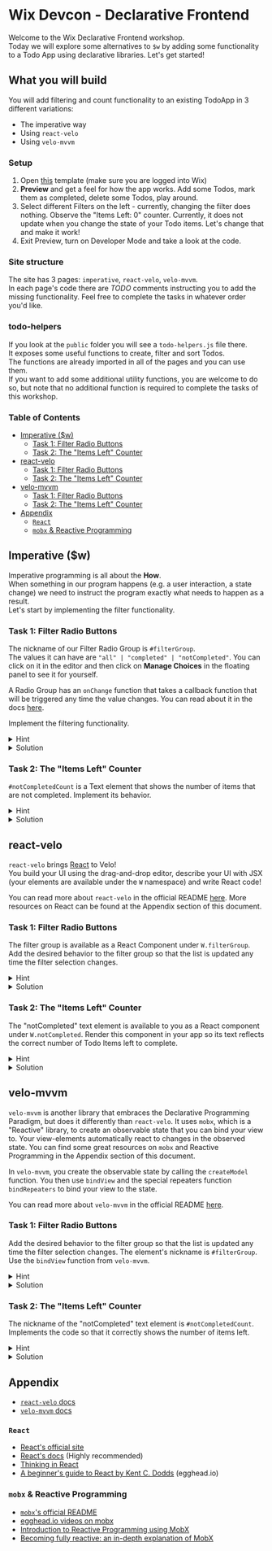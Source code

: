 # Wix Devcon - Declarative Frontend

Welcome to the Wix Declarative Frontend workshop.  
Today we will explore some alternatives to `$w` by adding some functionality to a Todo App using declarative libraries. Let's get started!

## What you will build

You will add filtering and count functionality to an existing TodoApp in 3 different variations:
* The imperative way
* Using `react-velo`
* Using `velo-mvvm`

### Setup
1. Open [this](https://editor.wix.com/html/editor/web/renderer/new?siteId=c56e81d3-c41e-47dc-ac02-9eef427733dc&metaSiteId=2caacb23-d639-4490-a2e7-e7b2dc2f5a22&autoDevMode=true) template (make sure you are logged into Wix)
2. **Preview** and get a feel for how the app works. Add some Todos, mark them as completed, delete some Todos, play around.
3. Select different Filters on the left - currently, changing the filter does nothing. Observe the "Items Left: 0" counter. Currently, it does not update when you change the state of your Todo items. Let's change that and make it work!
4. Exit Preview, turn on Developer Mode and take a look at the code.


### Site structure
The site has 3 pages: `imperative`, `react-velo`, `velo-mvvm`.  
In each page's code there are *TODO* comments instructing you to add the missing functionality. Feel free to complete the tasks in whatever order you'd like.

### todo-helpers
If you look at the `public` folder you will see a `todo-helpers.js` file there.  
It exposes some useful functions to create, filter and sort Todos.  
The functions are already imported in all of the pages and you can use them.  
If you want to add some additional utility functions, you are welcome to do so, but note that no additional function is required to complete the tasks of this workshop.

### Table of Contents
  * [Imperative ($w)](##imperative-w)
    + [Task 1: Filter Radio Buttons](#task-1-filter-radio-buttons)
    + [Task 2: The "Items Left" Counter](#task-2-the-items-left-counter)
  * [react-velo](#react-velo)
    + [Task 1: Filter Radio Buttons](#task-1-filter-radio-buttons-1)
    + [Task 2: The "Items Left" Counter](#task-2-the-items-left-counter-1)
  * [velo-mvvm](#velo-mvvm)
    + [Task 1: Filter Radio Buttons](#task-1-filter-radio-buttons-2)
    + [Task 2: The "Items Left" Counter](#task-2-the-items-left-counter-2)
  * [Appendix](#appendix)
    + [`React`](#react)
    + [`mobx` & Reactive Programming](#mobx--reactive-programming)

## Imperative ($w)
Imperative programming is all about the **How**.  
When something in our program happens (e.g. a user interaction, a state change) we need to instruct the program exactly what needs to happen as a result.  
Let's start by implementing the filter functionality. 

### Task 1: Filter Radio Buttons
The nickname of our Filter Radio Group is `#filterGroup`.  
The values it can have are `"all" | "completed" | "notCompleted"`. You can click on it in the editor and then click on **Manage Choices** in the floating panel to see it for yourself.

A Radio Group has an `onChange` function that takes a callback function that will be triggered any time the value changes. You can read about it in the docs [here](https://www.wix.com/velo/reference/$w/radiobuttongroup/onchange).

Implement the filtering functionality.


<details>
  <summary>Hint</summary>

  In imperative programming, we want to think about how changes in state/UI effect other pieces of our program.  
  What needs to change when the `filterGroup` value changes?  

  The `#todoList` repeater.
  
</details>

<details>
  <summary>Solution</summary>

  ```js
  filterGroup.onChange((e) => {
    filter = e.target.value
    // updateList is a helper function located at the bottom of this file.
    // Take a look at its implementation
    // It updates the list by the selected filter.
    updateList()
    })
  ```
</details>

### Task 2: The "Items Left" Counter
`#notCompletedCount` is a Text element that shows the number of items that are not completed. Implement its behavior.


<details>
  <summary>Hint</summary>

  This counter should update in the following scenarios:
  1. When a new item is added.
  2. When an existing item is marked as completed.
  3. When an existing item is deleted.
   
  Since this update needs to happen in multiple places, start by writing an `updateNotCompletedCount()` function that will update the element's `text` to the correct value.  
  Then, call this function in all of the scenarios listed above.
  
</details>

<details>
  <summary>Solution</summary>

  ```js

  todoInput.onKeyPress(e => {
    //... existing code, and then
    updateNotCompletedCount()
  })

  doneCheckbox.onChange(() => {
    //... existing code, and then
    updateNotCompletedCount()
  })

  xButton.onClick(() => {
    //... existing code, and then
    updateNotCompletedCount()
  })


  function updateNotCompletedCount() {
    notCompletedCount.text = `Items Left: ${
      getFilteredTodos(todos, 'notCompleted').length
    }`
  }
  ```
</details>


## react-velo
`react-velo` brings [React](https://reactjs.org/) to Velo!  
You build your UI using the drag-and-drop editor, describe your UI with JSX (your elements are available under the `W` namespace) and write React code!

You can read more about `react-velo` in the official README [here](https://www.npmjs.com/package/@wix/react-velo).
More resources on React can be found at the Appendix section of this document.

### Task 1: Filter Radio Buttons
The filter group is available as a React Component under `W.filterGroup`. Add the desired behavior to the filter group so that the list is updated any time the filter selection changes.

<details>
  <summary>Hint</summary>

  Declarative programming is all about the **what**.
  When changing the value of the filterGroup, what needs to change?

  The value of the **filter state**.  
  Note that this piece of state is already added for you (line 11) and that it is initially set to `all`.  
  By leveraging react-hooks we also have a setFilter function that will update this piece of state. Any piece of your component that cares about this state will update **automatically** - so you only care about **what** needs to happen, and not how it actually happens.  

  If you are new to React that's perfectly fine, you will find some great resources in the appendix section to learn more. To get you started, this is how you would write this component using jsx, passing an `onChange` Prop (syntactically, Props are just like attributes of an HTML element)

  ```jsx
    <W.filterGroup onChange={(e) => {
        //add your function implementation here
    }} />
  ```
  
</details>

<details>
  <summary>Solution</summary>

  ```jsx

  <W.filterGroup
      onChange={(e) => {
        setFilter(e.target.value)
      }}
    />
  ```
</details>

### Task 2: The "Items Left" Counter
The "notCompleted" text element is available to you as a React component under `W.notCompleted`.
Render this component in your app so its text reflects the correct number of Todo Items left to complete.

<details>
  <summary>Hint</summary>

  This example beautifully exemplifies the power of declarative programming. All you need to do is describe what `W.notCompleted` needs to show, you don't care about the various use-cases in which it needs to be updated.  

  If you are unfamiliar with React, this is what you need to render this component, passing it the `text` prop:

  ```jsx
    <W.notCompletedCount text={`write the desired value of the text here`} />
  ```
  
</details>

<details>
  <summary>Solution</summary>

  ```jsx

  <W.notCompletedCount
        text={`Items Left: ${getFilteredTodos(todos, 'notCompleted').length}`}
      />
  ```
</details>

## velo-mvvm
`velo-mvvm` is another library that embraces the Declarative Programming Paradigm, but does it differently than `react-velo`. It uses `mobx`, which is a "Reactive" library, to create an observable state that you can bind your view to. Your view-elements automatically react to changes in the observed state. You can find some great resources on `mobx` and Reactive Programming in the Appendix section of this document.

In `velo-mvvm`, you create the observable state by calling the `createModel` function. You then use `bindView` and the special repeaters function `bindRepeaters` to bind your view to the state.

You can read more about `velo-mvvm` in the official README [here](https://www.npmjs.com/package/@wix/velo-mvvm).

### Task 1: Filter Radio Buttons
Add the desired behavior to the filter group so that the list is updated any time the filter selection changes.
The element's nickname is `#filterGroup`.
Use the `bindView` function from `velo-mvvm`.

<details>
  <summary>Hint</summary>

  `bindView` accepts a javascript object. Each property is a nickname, and the value is always a function.  
  In reactive-programming, functions first-class citizens. Whenever a relevant piece of the state changes, the bound function will re-run, and the element will update.

  Let's see where you would add the code for the `#filterGroup` RadioGroup:
  ```js
    bindView({
        //... the rest of the bindings that already exist
        '#filterGroup': {
            onChange: (e) => {
                // your code here
            },
        }
    })
  ```

  * Note: You can also call `bindView` multiple times, so feel free to either add it as an additional property to the existing call or call it separately any place that you'd like.
  
</details>

<details>
  <summary>Solution</summary>

  ```js
  bindView({
    '#filterGroup': {
      onChange: (e) => {
        model.filter = e.target.value
      }
    }
  })
  ```

  Note how similar to the `react-velo` example, this piece of code does not care what needs to happen in reaction to the state being updated or how this state transition occurs. It only cares about updating the piece of state it is in charge of, and everything else just works automatically!
</details>


### Task 2: The "Items Left" Counter
The nickname of the "notCompleted" text element is `#notCompletedCount`. Implements the code so that it correctly shows the number of items left.

<details>
  <summary>Hint</summary>

  The `#notCompletedCount` element should reflect the number of todos that are not completed. It does not care **how** and when a new uncompleted item arrives or how an item is transitioned between the completed and uncompleted state. It just needs to perform a calculation, and whenever the relevant pieces of state update, its value will also automatically update!

  Once again, declarative programming shines :) 

  You want to bind the `text` value of this element to something, and you can do it by using this piece of code
  
  ```js
    bindView({
        '#notCompletedCount': {
            text: () => `write the text you want to be shown here`
        }
    })
  ```

  Note: you have a useful `getFilteredTodos` function that you can use to get the `notCompleted` todos easily.
  
  
</details>

<details>
  <summary>Solution</summary>

  ```js
    bindView({
        '#notCompletedCount': {
            text: () =>
                `Items Left: ${getFilteredTodos(model.todos, 'notCompleted').length}`,
        }
    })

  ```
</details>


## Appendix
* [`react-velo` docs](https://www.npmjs.com/package/@wix/react-velo)
* [`velo-mvvm` docs](https://www.npmjs.com/package/@wix/velo-mvvm)

### `React`
* [React's official site](https://reactjs.org/)
* [React's docs](https://reactjs.org/docs/getting-started.html) (Highly recommended)
* [Thinking in React](https://reactjs.org/docs/thinking-in-react.html)
* [A beginner's guide to React by Kent C. Dodds](https://egghead.io/lessons/react-a-beginners-guide-to-react-introduction) (egghead.io)

### `mobx` & Reactive Programming
* [`mobx`'s official README](https://mobx.js.org/README.html)
* [egghead.io videos on mobx](https://egghead.io/q/mobx)
* [Introduction to Reactive Programming using MobX](https://medium.com/machine-words/introduction-to-reactive-programming-using-mobx-2c032cac818e)
* [Becoming fully reactive: an in-depth explanation of MobX](https://hackernoon.com/becoming-fully-reactive-an-in-depth-explanation-of-mobservable-55995262a254)